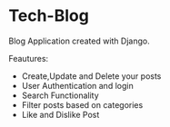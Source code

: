 # Tech-Blog


Blog Application created with Django.

Feautures:
* Create,Update and Delete your posts
* User Authentication and login
* Search Functionality
* Filter posts based on categories
* Like and Dislike Post
